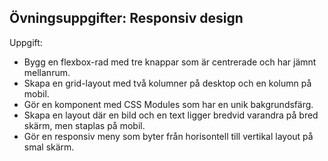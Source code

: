 ## Övningsuppgifter: Responsiv design

Uppgift:

- Bygg en flexbox-rad med tre knappar som är centrerade och har jämnt mellanrum.
- Skapa en grid-layout med två kolumner på desktop och en kolumn på mobil.
- Gör en komponent med CSS Modules som har en unik bakgrundsfärg.
- Skapa en layout där en bild och en text ligger bredvid varandra på bred skärm, men staplas på mobil.
- Gör en responsiv meny som byter från horisontell till vertikal layout på smal skärm.
